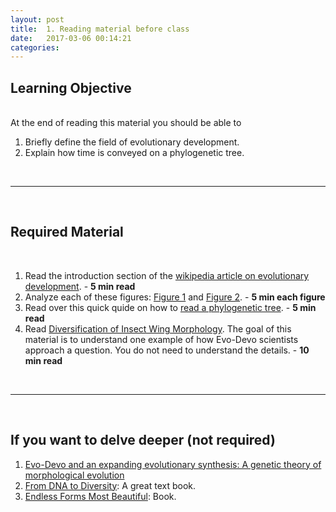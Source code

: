 ```yaml
---
layout: post
title:  1. Reading material before class 
date:   2017-03-06 00:14:21
categories: 
---
```


## Learning Objective
<br>
At the end of reading this material you should be able to 

1. Briefly define the field of evolutionary development. 
2. Explain how time is conveyed on a phylogenetic tree.

<br>
<hr>
<br>

## Required Material
<br>

1. Read the introduction section of the [wikipedia article on evolutionary development](https://en.wikipedia.org/wiki/Evolutionary_developmental_biology). - **5 min read**
2. Analyze each of these figures: <a href="{{ site.baseurl }}/img/figure1_evodevo.jpg">Figure 1</a> and <a href="{{ site.baseurl }}/img/figure2_evodevo.jpg">Figure 2</a>. - **5 min each figure**
3. Read over this quick quide on how to [read a phylogenetic tree](http://evolution.berkeley.edu/evolibrary/article/evo_05). - **5 min read**
4. Read <a href="{{ site.baseurl }}/html/Diversification_of_insect_wing_morphology.html">Diversification of Insect Wing Morphology</a>. The goal of this material is to understand one example of how Evo-Devo scientists approach a question.  You do not need  to understand the details. - **10 min read**

<br>
<hr>
<br>

## If you want to delve deeper (not required)

1. <a href="{{ site.baseurl }}/docs/carroll.pdf">Evo-Devo and an expanding evolutionary synthesis: A genetic theory of morphological evolution</a>
2. [From DNA to Diversity](https://www.amazon.com/DNA-Diversity-Molecular-Genetics-Evolution/dp/1405119500): A great text book.
3. [Endless Forms Most Beautiful](https://www.amazon.com/Endless-Forms-Most-Beautiful-Science/dp/0393327795): Book.


<br><br><br><br>
